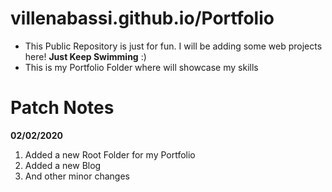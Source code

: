 # villenabassi.github.io/Portfolio
 - This Public Repository is just for fun. I will be adding some web projects here! **Just Keep Swimming** :)
 - This is my Portfolio Folder where will showcase my skills


# Patch Notes

**02/02/2020**
1. Added a new Root Folder for my Portfolio
2. Added a new Blog
3. And other minor changes
